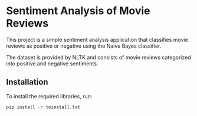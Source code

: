 
# Sentiment Analysis of Movie Reviews

This project is a simple sentiment analysis application that classifies movie reviews as positive or negative using the Naive Bayes classifier. 

The dataset is provided by NLTK and consists of movie reviews categorized into positive and negative sentiments.

## Installation

To install the required libraries, run:

```bash
pip install -r toinstall.txt

